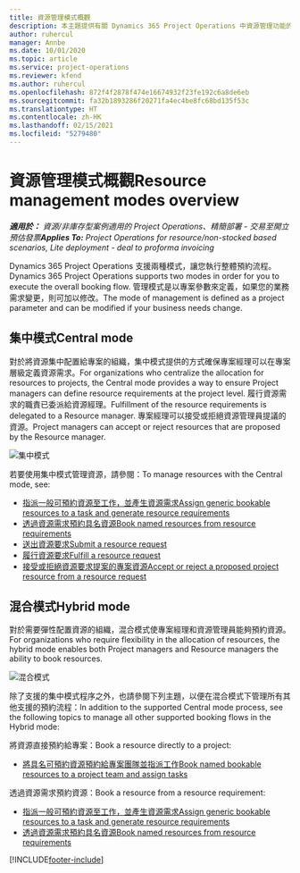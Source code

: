 ```yaml
---
title: 資源管理模式概觀
description: 本主題提供有關 Dynamics 365 Project Operations 中資源管理功能的資訊。
author: ruhercul
manager: Annbe
ms.date: 10/01/2020
ms.topic: article
ms.service: project-operations
ms.reviewer: kfend
ms.author: ruhercul
ms.openlocfilehash: 872f4f2878f474e16674932f23fe192c6a8de6eb
ms.sourcegitcommit: fa32b1893286f20271fa4ec4be8fc68bd135f53c
ms.translationtype: HT
ms.contentlocale: zh-HK
ms.lasthandoff: 02/15/2021
ms.locfileid: "5279480"
---
```

# <a name="resource-management-modes-overview"></a><span data-ttu-id="41d48-103">資源管理模式概觀</span><span class="sxs-lookup"><span data-stu-id="41d48-103">Resource management modes overview</span></span>

<span data-ttu-id="41d48-104">_**適用於：** 資源/非庫存型案例適用的 Project Operations、精簡部署 - 交易至開立預估發票_</span><span class="sxs-lookup"><span data-stu-id="41d48-104">_**Applies To:** Project Operations for resource/non-stocked based scenarios, Lite deployment - deal to proforma invoicing_</span></span>


<span data-ttu-id="41d48-105">Dynamics 365 Project Operations 支援兩種模式，讓您執行整體預約流程。</span><span class="sxs-lookup"><span data-stu-id="41d48-105">Dynamics 365 Project Operations supports two modes in order for you to execute the overall booking flow.</span></span> <span data-ttu-id="41d48-106">管理模式是以專案參數來定義，如果您的業務需求變更，則可加以修改。</span><span class="sxs-lookup"><span data-stu-id="41d48-106">The mode of management is defined as a project parameter and can be modified if your business needs change.</span></span>    

## <a name="central-mode"></a><span data-ttu-id="41d48-107">集中模式</span><span class="sxs-lookup"><span data-stu-id="41d48-107">Central mode</span></span>
<span data-ttu-id="41d48-108">對於將資源集中配置給專案的組織，集中模式提供的方式確保專案經理可以在專案層級定義資源需求。</span><span class="sxs-lookup"><span data-stu-id="41d48-108">For organizations who centralize the allocation for resources to projects, the Central mode provides a way to ensure Project managers can define resource requirements at the project level.</span></span> <span data-ttu-id="41d48-109">履行資源需求的職責已委派給資源經理。</span><span class="sxs-lookup"><span data-stu-id="41d48-109">Fulfillment of the resource requirements is delegated to a Resource manager.</span></span> <span data-ttu-id="41d48-110">專案經理可以接受或拒絕資源管理員提議的資源。</span><span class="sxs-lookup"><span data-stu-id="41d48-110">Project managers can accept or reject resources that are proposed by the Resource manager.</span></span>

![集中模式](./media/resource-management-central.png)

<span data-ttu-id="41d48-112">若要使用集中模式管理資源，請參閱：</span><span class="sxs-lookup"><span data-stu-id="41d48-112">To manage resources with the Central mode, see:</span></span>

- [<span data-ttu-id="41d48-113">指派一般可預約資源至工作，並產生資源需求</span><span class="sxs-lookup"><span data-stu-id="41d48-113">Assign generic bookable resources to a task and generate resource requirements</span></span>](https://docs.microsoft.com/dynamics365/project-service/assign-generic-bookable-resource)
- [<span data-ttu-id="41d48-114">透過資源需求預約具名資源</span><span class="sxs-lookup"><span data-stu-id="41d48-114">Book named resources from resource requirements</span></span>](https://docs.microsoft.com/dynamics365/project-service/book-named-resource)
- [<span data-ttu-id="41d48-115">送出資源要求</span><span class="sxs-lookup"><span data-stu-id="41d48-115">Submit a resource request</span></span>](https://docs.microsoft.com/dynamics365/project-service/submit-resource-request)
- [<span data-ttu-id="41d48-116">履行資源要求</span><span class="sxs-lookup"><span data-stu-id="41d48-116">Fulfill a resource request</span></span>](https://docs.microsoft.com/dynamics365/project-service/resource-management-fulfill-requests)
- [<span data-ttu-id="41d48-117">接受或拒絕資源要求提案的專案資源</span><span class="sxs-lookup"><span data-stu-id="41d48-117">Accept or reject a proposed project resource from a resource request</span></span>](https://docs.microsoft.com/dynamics365/project-service/accept-reject-proposed-resource)

## <a name="hybrid-mode"></a><span data-ttu-id="41d48-118">混合模式</span><span class="sxs-lookup"><span data-stu-id="41d48-118">Hybrid mode</span></span>
<span data-ttu-id="41d48-119">對於需要彈性配置資源的組織，混合模式使專案經理和資源管理員能夠預約資源。</span><span class="sxs-lookup"><span data-stu-id="41d48-119">For organizations who require flexibility in the allocation of resources, the hybrid mode enables both Project managers and Resource managers the ability to book resources.</span></span>

![混合模式](./media/resource-management-hybrid.png)

<span data-ttu-id="41d48-121">除了支援的集中模式程序之外，也請參閱下列主題，以便在混合模式下管理所有其他支援的預約流程：</span><span class="sxs-lookup"><span data-stu-id="41d48-121">In addition to the supported Central mode process, see the following topics to manage all other supported booking flows in the Hybrid mode:</span></span>

<span data-ttu-id="41d48-122">將資源直接預約給專案：</span><span class="sxs-lookup"><span data-stu-id="41d48-122">Book a resource directly to a project:</span></span>
- [<span data-ttu-id="41d48-123">將具名可預約資源預約給專案團隊並指派工作</span><span class="sxs-lookup"><span data-stu-id="41d48-123">Book named bookable resources to a project team and assign tasks</span></span>](https://docs.microsoft.com/dynamics365/project-service/assign-named-bookable-resource)

<span data-ttu-id="41d48-124">透過資源需求預約資源：</span><span class="sxs-lookup"><span data-stu-id="41d48-124">Book a resource from a resource requirement:</span></span>
- [<span data-ttu-id="41d48-125">指派一般可預約資源至工作，並產生資源需求</span><span class="sxs-lookup"><span data-stu-id="41d48-125">Assign generic bookable resources to a task and generate resource requirements</span></span>](https://docs.microsoft.com/dynamics365/project-service/assign-generic-bookable-resource)
- [<span data-ttu-id="41d48-126">透過資源需求預約具名資源</span><span class="sxs-lookup"><span data-stu-id="41d48-126">Book named resources from resource requirements</span></span>](https://docs.microsoft.com/dynamics365/project-service/book-named-resource)


[!INCLUDE[footer-include](../includes/footer-banner.md)]